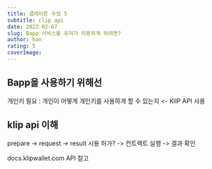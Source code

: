 ```yaml
---
title: 클레이튼 수업 5
subtitle: clip api
date: 2022-02-07
slug: Bapp 서비스를 유저가 이용하게 하려면?
author: han
rating: 5
coverImage: 
---
```

## Bapp을 사용하기 위해선
개인키 필요
: 개인이 어떻게 개인키를 사용하게 할 수 있는지
<- KlIP API 사용
## klip api 이해

prepare -> request -> result
시용 허가? -> 컨트랙트 실행 -> 결과 확인

docs.klipwallet.com
API 참고


